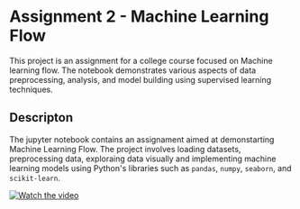 # Assignment 2 - Machine Learning Flow
This project is an assignment for a college course focused on Machine learning flow.
The notebook demonstrates various aspects of data preprocessing, analysis, and model building using supervised learning techniques.

## Descripton
The jupyter notebook contains an assignament aimed at demonstarting Machine Learning Flow.
The project involves loading datasets, preprocessing data, exploraing data visually
and implementing machine learning models using Python's libraries such as `pandas`, `numpy`, `seaborn`, and `scikit-learn`.

[![Watch the video](https://img.youtube.com/vi/SIM5XwE62xQ/maxresdefault.jpg)](https://youtu.be/SIM5XwE62xQ)
